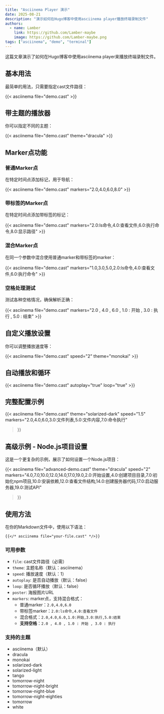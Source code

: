 ```yaml
---
title: "Asciinema Player 演示"
date: 2025-08-21
description: "演示如何在Hugo博客中使用asciinema player播放终端录制文件"
authors:
  - name: Lamber
    link: https://github.com/Lamber-maybe
    image: https://github.com/Lamber-maybe.png
tags: ["asciinema", "demo", "terminal"]
---
```


这篇文章演示了如何在Hugo博客中使用asciinema player来播放终端录制文件。

## 基本用法

最简单的用法，只需要指定cast文件路径：

{{< asciinema file="demo.cast" >}}

## 带主题的播放器

你可以指定不同的主题：

{{< asciinema file="demo.cast" theme="dracula" >}}

## Marker点功能

### 普通Marker点

在特定时间点添加标记，用于导航：

{{< asciinema file="demo.cast" markers="2.0,4.0,6.0,8.0" >}}

### 带标签的Marker点

在特定时间点添加带标签的标记：

{{< asciinema file="demo.cast" markers="2.0:ls命令,4.0:查看文件,6.0:执行命令,8.0:显示路径" >}}

### 混合Marker点

在同一个参数中混合使用普通marker和带标签的marker：

{{< asciinema file="demo.cast" markers="1.0,3.0,5.0,2.0:ls命令,4.0:查看文件,6.0:执行命令" >}}

### 空格处理测试

测试各种空格情况，确保解析正确：

{{< asciinema file="demo.cast" markers="2.0 , 4.0 , 6.0 , 1.0 : 开始 , 3.0 : 执行 , 5.0 : 结束" >}}

## 自定义播放设置

你可以调整播放速度等：

{{< asciinema file="demo.cast" speed="2" theme="monokai" >}}

## 自动播放和循环

{{< asciinema file="demo.cast" autoplay="true" loop="true" >}}

## 完整配置示例

{{< asciinema 
    file="demo.cast" 
    theme="solarized-dark" 
    speed="1.5" 
    markers="2.0,4.0,6.0,3.0:文件列表,5.0:文件内容,7.0:命令执行" 
>}}

## 高级示例 - Node.js项目设置

这是一个更复杂的示例，展示了如何设置一个Node.js项目：

{{< asciinema 
    file="advanced-demo.cast" 
    theme="dracula" 
    speed="2" 
    markers="4.0,7.0,10.0,12.0,14.0,17.0,19.0,2.0:开始设置,4.0:创建项目目录,7.0:初始化npm项目,10.0:安装依赖,12.0:查看文件结构,14.0:创建服务器代码,17.0:启动服务器,19.0:测试API" 
>}}

## 使用方法

在你的Markdown文件中，使用以下语法：

```markdown
{{</* asciinema file="your-file.cast" */>}}
```

### 可用参数

- `file`: cast文件路径（必需）
- `theme`: 主题名称（默认：asciinema）
- `speed`: 播放速度（默认：1）
- `autoplay`: 是否自动播放（默认：false）
- `loop`: 是否循环播放（默认：false）
- `poster`: 海报图片URL
- `markers`: marker点，支持混合格式：
  - 普通marker：`2.0,4.0,6.0`
  - 带标签marker：`2.0:ls命令,4.0:查看文件`
  - 混合格式：`2.0,4.0,6.0,1.0:开始,3.0:执行,5.0:结束`
  - **支持空格**：`2.0 , 4.0 , 1.0 : 开始 , 3.0 : 执行`

### 支持的主题

- asciinema（默认）
- dracula
- monokai
- solarized-dark
- solarized-light
- tango
- tomorrow-night
- tomorrow-night-bright
- tomorrow-night-blue
- tomorrow-night-eighties
- tomorrow
- white
